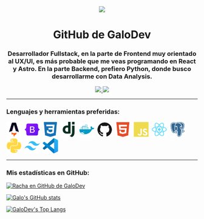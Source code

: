 <div id="header" align="center">
  <img src="https://media.giphy.com/media/v1.Y2lkPTc5MGI3NjExd21va2VicnUzcHpyZDVuZm42MnA0ajFpbmhtN3JpanA0NnN6ZXlpcSZlcD12MV9pbnRlcm5hbF9naWZfYnlfaWQmY3Q9Zw/bGgsc5mWoryfgKBx1u/giphy.gif" width="200" />
  <h1 align="center">GitHub de GaloDev</h1>
  <h3 align="center">Desarrollador Fullstack, en la parte de Frontend muy orientado al UX/UI, es más probable que me veas programando en React y Astro.
  En la parte Backend, prefiero Python, donde busco desarrollarme con Data Analysis.</h3>
</div>

<div id="badges" align="center">
  <a href="https://www.linkedin.com/in/gabrielbalbontin/" target="_blank">
    <img src="https://img.shields.io/badge/linkedin-profesional-linkedin?style=for-the-badge&logo=linkedin&logoColor=blue&color=blue&link=https%3A%2F%2Fwww.linkedin.com%2Fin%2Fgabrielbalbontin%2F" />
  </a>
  <a href="https://gabrielbalbontin.info"  target="_blank">
    <img src="https://img.shields.io/badge/portfolio-profesional-astro?style=for-the-badge&logo=astro&link=https%3A%2F%2Fgabrielbalbontin.info" />
  </a>
</div>

---

### Lenguajes y herramientas preferidas:

<div>
  <img src="https://github.com/devicons/devicon/blob/master/icons/astro/astro-original.svg" title="Astro" alt="Astro" width="40" height="40"/>&nbsp;
  <img src="https://github.com/devicons/devicon/blob/master/icons/bootstrap/bootstrap-original.svg" title="Bootstrap" alt="Bootstrap" width="40" height="40"/>&nbsp;
  <img src="https://github.com/devicons/devicon/blob/master/icons/css3/css3-plain.svg" title="CSS" alt="CSS" width="40" height="40"/>&nbsp;
  <img src="https://github.com/devicons/devicon/blob/master/icons/django/django-plain.svg" title="Django" alt="Django" width="40" height="40"/>&nbsp;
  <img src="https://github.com/devicons/devicon/blob/master/icons/docker/docker-plain.svg" title="Docker" alt="Docker" width="40" height="40"/>&nbsp;
  <img src="https://github.com/devicons/devicon/blob/master/icons/github/github-original.svg" title="GitHub" alt="GitHub" width="40" height="40"/>&nbsp;
  <img src="https://github.com/devicons/devicon/blob/master/icons/html5/html5-plain.svg" title="HTML5" alt="HTML" width="40" height="40"/>&nbsp;
  <img src="https://github.com/devicons/devicon/blob/master/icons/javascript/javascript-plain.svg" title="Javascript" alt="JS" width="40" height="40"/>&nbsp;
  <img src="https://github.com/devicons/devicon/blob/master/icons/react/react-original.svg" title="React" alt="React" width="40" height="40"/>&nbsp;
  <img src="https://github.com/devicons/devicon/blob/master/icons/postgresql/postgresql-plain.svg" title="PostgreSQL" alt="PostgreSQL" width="40" height="40"/>&nbsp;
  <img src="https://github.com/devicons/devicon/blob/master/icons/python/python-plain.svg" title="Python" alt="Python" width="40" height="40"/>&nbsp;
  <img src="https://github.com/devicons/devicon/blob/master/icons/tailwindcss/tailwindcss-original.svg" title="TailwindCSS" alt="Tailwind" width="40" height="40"/>&nbsp;
  <img src="https://github.com/devicons/devicon/blob/master/icons/vscode/vscode-original.svg" title="Visual Studio Code" alt="VSCode" width="40" height="40"/>
</div>

---

### Mis estadísticas en GitHub:

[![Racha en GitHub de GaloDev](https://github-readme-streak-stats.herokuapp.com?user=bagxxi&theme=onedark&locale=es&date_format=j%20M%5B%20Y%5D)](https://git.io/streak-stats)

[![Galo's GitHub stats](https://github-readme-stats.vercel.app/api?username=bagxxi&show_icons=true&theme=onedark&locale=es)](https://github.com/bagxxi/github-readme-stats)

[![GaloDev's Top Langs](https://github-readme-stats.vercel.app/api/top-langs/?username=bagxxi&show_icons=true&theme=onedark&locale=es)](https://github.com/bagxxi/github-readme-stats)

